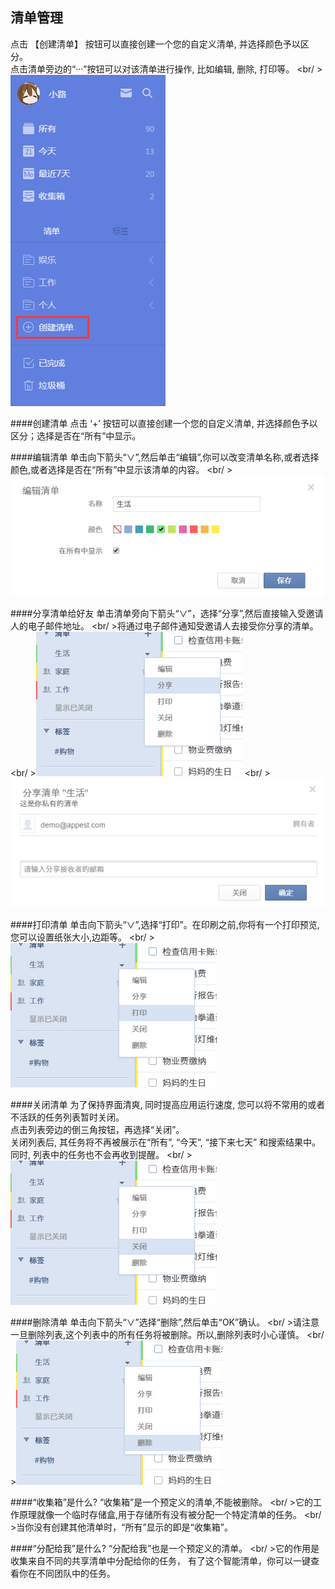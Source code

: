 ## 清单管理
点击 【创建清单】 按钮可以直接创建一个您的自定义清单, 并选择颜色予以区分。<br />点击清单旁边的“···”按钮可以对该清单进行操作, 比如编辑, 删除, 打印等。
<br/ >![](../images/web2-addlist.png)

####创建清单
点击 ‘+’ 按钮可以直接创建一个您的自定义清单, 并选择颜色予以区分；选择是否在“所有”中显示。

####编辑清单
单击向下箭头“∨”,然后单击“编辑”,你可以改变清单名称,或者选择颜色,或者选择是否在“所有”中显示该清单的内容。
<br/ >![](../images/image2.42.png)

####分享清单给好友
单击清单旁向下箭头“∨”，选择“分享”,然后直接输入受邀请人的电子邮件地址。
<br/ >将通过电子邮件通知受邀请人去接受你分享的清单。
<br/ >![](../images/image2.43.png)
<br/ >![](../images/image2.432.png)

####打印清单
单击向下箭头“∨”,选择“打印”。在印刷之前,你将有一个打印预览,您可以设置纸张大小,边距等。
<br/ >![](../images/image2.44.png)

####关闭清单
为了保持界面清爽, 同时提高应用运行速度, 您可以将不常用的或者不活跃的任务列表暂时关闭。
<br/>点击列表旁边的倒三角按钮，再选择“关闭”。
<br/>关闭列表后, 其任务将不再被展示在“所有”, “今天”, “接下来七天” 和搜索结果中。同时, 列表中的任务也不会再收到提醒。
<br/ >![](../images/image2.45.png)

####删除清单
单击向下箭头“∨”选择“删除”,然后单击“OK”确认。
<br/ >请注意一旦删除列表,这个列表中的所有任务将被删除。所以,删除列表时小心谨慎。
<br/ >![](../images/image2.46.png)

####“收集箱”是什么?
“收集箱”是一个预定义的清单,不能被删除。
<br/ >它的工作原理就像一个临时存储盒,用于存储所有没有被分配一个特定清单的任务。
<br/ >当你没有创建其他清单时，“所有”显示的即是“收集箱”。


####“分配给我”是什么?
“分配给我”也是一个预定义的清单。
<br/ >它的作用是收集来自不同的共享清单中分配给你的任务， 有了这个智能清单，你可以一键查看你在不同团队中的任务。
